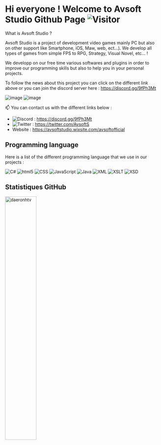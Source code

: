 # Hi everyone ! Welcome to Avsoft Studio Github Page ![Visitor](https://visitor-badge.laobi.icu/badge?page_id=Avsoft-Studio)

What is Avsoft Studio ? 

Avsoft Studio is a project of development video games mainly PC but also on other support like Smartphone, iOS, Maw, web, ect...). We develop all types of games from simple FPS to RPG, Strategy, Visual Novel, etc... !

We developp on our free time various softwares and plugins in order to improve our programming skills but also to help you in your personal projects.

To follow the news about this project you can click on the different link above or you can join the discord server here : https://discord.gg/9fPh3Mt

![image](https://github.com/Avsoft-Studio/Avsoft-Studio/assets/69749020/cd44b432-9e84-475f-8804-553c16ec6ea6)
![image](https://github.com/Avsoft-Studio/Avsoft-Studio/assets/69749020/a63eea6e-c45e-426d-831b-5fc9c3169943)

📫 You can contact us with the different links below :
 + ![Discord](https://img.shields.io/badge/Discord-Discord?logo=discord&logoColor=white&color=purple
) : <a href="https://discord.gg/9fPh3Mt">https://discord.gg/9fPh3Mt</a>
 + ![Twitter](https://img.shields.io/badge/Twitter-Twitter?logo=twitter&logoColor=white&color=blue)
 : <a href="https://twitter.com/AvsoftS">https://twitter.com/AvsoftS</a>
 + Website : <a href="https://avsoftstudio.wixsite.com/avsoftofficial">https://avsoftstudio.wixsite.com/avsoftofficial</a>

## Programming language 
Here is a list of the different programming language that we use in our projects : 
<p>
  <img alt="C#" src="https://img.shields.io/badge/%20-C%23-blueviolet?style=flat-square&logo=csharp&logoColor=white"/>
  <img alt="html5" src="https://img.shields.io/badge/-HTML5-E34F26?style=flat-square&logo=html5&logoColor=white" />
  <img alt="CSS" src="https://img.shields.io/badge/CSS%20-%231572B6.svg?style=flat-square&logo=css3&logoColor=white" />
  <img alt="JavaScript" src="https://img.shields.io/badge/JavaScript%20-%23F7DF1E.svg?style=flat-square&logo=javascript&logoColor=black" />
  <img alt="Java" src="https://img.shields.io/badge/Java%20-%23F7DF1E.svg?style=flat-square&logo=java&logoColor=black" />
  <img alt="XML" src="https://img.shields.io/badge/XML-green?style=flat-square&logo=xml&logoColor=white" />
  <img alt="XSLT" src="https://img.shields.io/badge/XSLT-green?style=flat-square&logo=xslt&logoColor=white" />
  <img alt="XSD" src="https://img.shields.io/badge/XSD-green?style=flat-square&logo=xsd&logoColor=white" />
</p>

## Statistiques GitHub
<img src="https://github-readme-stats.vercel.app/api?username=Avsoft-Studio&show_icons=true&theme=gotham" alt="daeronhtv" width="45%" align="left"/>
